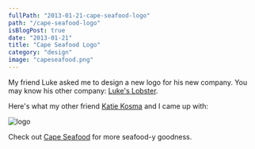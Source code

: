 ```yaml
---
fullPath: "2013-01-21-cape-seafood-logo"
path: "/cape-seafood-logo"
isBlogPost: true
date: "2013-01-21"
title: "Cape Seafood Logo"
category: "design"
image: "capeseafood.png"
---
```


My friend Luke asked me to design a new logo for his new company. You may know his other company: [Luke's Lobster](https://www.lukeslobster.com/).

Here's what my other friend [Katie Kosma](http://www.katiekosma.com/) and I came up with:

![logo](./images/capeseafood.png)

Check out [Cape Seafood](http://www.capeseafoodllc.com/) for more seafood-y goodness.